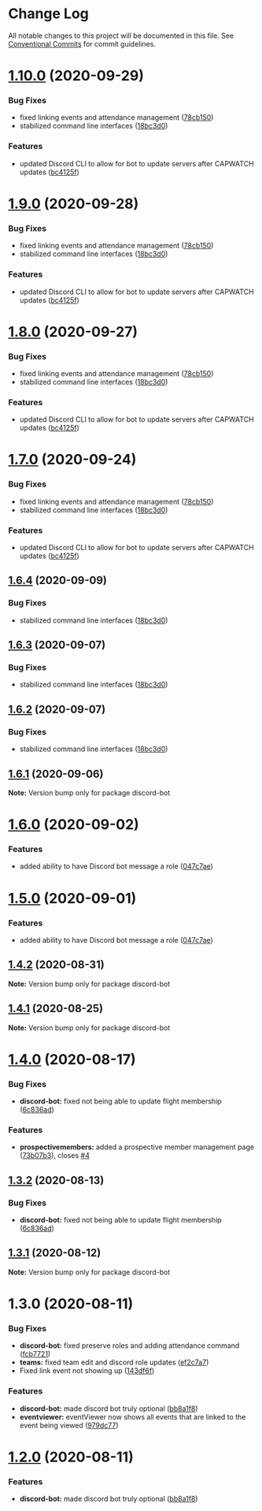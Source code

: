 # Change Log

All notable changes to this project will be documented in this file.
See [Conventional Commits](https://conventionalcommits.org) for commit guidelines.

# [1.10.0](http://github.com//cap-md089/evmplus-v6/compare/discord-bot@1.4.0...discord-bot@1.10.0) (2020-09-29)


### Bug Fixes

* fixed linking events and attendance management ([78cb150](http://github.com//cap-md089/evmplus-v6/commit/78cb150039463240ef89b493d842d185c3b3d36a))
* stabilized command line interfaces ([18bc3d0](http://github.com//cap-md089/evmplus-v6/commit/18bc3d0ec4e351c63fe900f51ae5de0cf92e361e))


### Features

* updated Discord CLI to allow for bot to update servers after CAPWATCH updates ([bc4125f](http://github.com//cap-md089/evmplus-v6/commit/bc4125f054df6ee7a77ada7bd73301305ec11d94))





# [1.9.0](http://github.com//cap-md089/evmplus-v6/compare/discord-bot@1.4.0...discord-bot@1.9.0) (2020-09-28)


### Bug Fixes

* fixed linking events and attendance management ([78cb150](http://github.com//cap-md089/evmplus-v6/commit/78cb150039463240ef89b493d842d185c3b3d36a))
* stabilized command line interfaces ([18bc3d0](http://github.com//cap-md089/evmplus-v6/commit/18bc3d0ec4e351c63fe900f51ae5de0cf92e361e))


### Features

* updated Discord CLI to allow for bot to update servers after CAPWATCH updates ([bc4125f](http://github.com//cap-md089/evmplus-v6/commit/bc4125f054df6ee7a77ada7bd73301305ec11d94))





# [1.8.0](http://github.com//cap-md089/evmplus-v6/compare/discord-bot@1.4.0...discord-bot@1.8.0) (2020-09-27)


### Bug Fixes

* fixed linking events and attendance management ([78cb150](http://github.com//cap-md089/evmplus-v6/commit/78cb150039463240ef89b493d842d185c3b3d36a))
* stabilized command line interfaces ([18bc3d0](http://github.com//cap-md089/evmplus-v6/commit/18bc3d0ec4e351c63fe900f51ae5de0cf92e361e))


### Features

* updated Discord CLI to allow for bot to update servers after CAPWATCH updates ([bc4125f](http://github.com//cap-md089/evmplus-v6/commit/bc4125f054df6ee7a77ada7bd73301305ec11d94))





# [1.7.0](http://github.com//cap-md089/evmplus-v6/compare/discord-bot@1.4.0...discord-bot@1.7.0) (2020-09-24)


### Bug Fixes

* fixed linking events and attendance management ([78cb150](http://github.com//cap-md089/evmplus-v6/commit/78cb150039463240ef89b493d842d185c3b3d36a))
* stabilized command line interfaces ([18bc3d0](http://github.com//cap-md089/evmplus-v6/commit/18bc3d0ec4e351c63fe900f51ae5de0cf92e361e))


### Features

* updated Discord CLI to allow for bot to update servers after CAPWATCH updates ([bc4125f](http://github.com//cap-md089/evmplus-v6/commit/bc4125f054df6ee7a77ada7bd73301305ec11d94))





## [1.6.4](http://github.com//cap-md089/capunit-com-v6/compare/discord-bot@1.4.0...discord-bot@1.6.4) (2020-09-09)


### Bug Fixes

* stabilized command line interfaces ([18bc3d0](http://github.com//cap-md089/capunit-com-v6/commit/18bc3d0ec4e351c63fe900f51ae5de0cf92e361e))





## [1.6.3](http://github.com//cap-md089/evmplus-v6/compare/discord-bot@1.4.0...discord-bot@1.6.3) (2020-09-07)

### Bug Fixes

-   stabilized command line interfaces ([18bc3d0](http://github.com//cap-md089/evmplus-v6/commit/18bc3d0ec4e351c63fe900f51ae5de0cf92e361e))

## [1.6.2](http://github.com//cap-md089/evmplus-v6/compare/discord-bot@1.4.0...discord-bot@1.6.2) (2020-09-07)

### Bug Fixes

-   stabilized command line interfaces ([18bc3d0](http://github.com//cap-md089/evmplus-v6/commit/18bc3d0ec4e351c63fe900f51ae5de0cf92e361e))

## [1.6.1](http://github.com//cap-md089/evmplus-v6/compare/discord-bot@1.4.0...discord-bot@1.6.1) (2020-09-06)

**Note:** Version bump only for package discord-bot

# [1.6.0](http://github.com//cap-md089/evmplus-v6/compare/discord-bot@1.4.0...discord-bot@1.6.0) (2020-09-02)

### Features

-   added ability to have Discord bot message a role ([047c7ae](http://github.com//cap-md089/evmplus-v6/commit/047c7ae876e2cac7e52b4466e013a7e1d1a70c9a))

# [1.5.0](http://github.com//cap-md089/evmplus-v6/compare/discord-bot@1.4.0...discord-bot@1.5.0) (2020-09-01)

### Features

-   added ability to have Discord bot message a role ([047c7ae](http://github.com//cap-md089/evmplus-v6/commit/047c7ae876e2cac7e52b4466e013a7e1d1a70c9a))

## [1.4.2](http://github.com//cap-md089/evmplus-v6/compare/discord-bot@1.4.0...discord-bot@1.4.2) (2020-08-31)

**Note:** Version bump only for package discord-bot

## [1.4.1](http://github.com//cap-md089/evmplus-v6/compare/discord-bot@1.4.0...discord-bot@1.4.1) (2020-08-25)

**Note:** Version bump only for package discord-bot

# [1.4.0](http://github.com//cap-md089/evmplus-v6/compare/discord-bot@1.3.1...discord-bot@1.4.0) (2020-08-17)

### Bug Fixes

-   **discord-bot:** fixed not being able to update flight membership ([6c836ad](http://github.com//cap-md089/evmplus-v6/commit/6c836ad9e0d98ab99d8af5bd855972fdcb644c12))

### Features

-   **prospectivemembers:** added a prospective member management page ([73b07b3](http://github.com//cap-md089/evmplus-v6/commit/73b07b3b9077ba52e82849a97463225c4a68154d)), closes [#4](http://github.com//cap-md089/evmplus-v6/issues/4)

## [1.3.2](http://github.com//cap-md089/evmplus-v6/compare/discord-bot@1.3.1...discord-bot@1.3.2) (2020-08-13)

### Bug Fixes

-   **discord-bot:** fixed not being able to update flight membership ([6c836ad](http://github.com//cap-md089/evmplus-v6/commit/6c836ad9e0d98ab99d8af5bd855972fdcb644c12))

## [1.3.1](http://github.com//cap-md089/evmplus-v6/compare/discord-bot@1.3.0...discord-bot@1.3.1) (2020-08-12)

**Note:** Version bump only for package discord-bot

# 1.3.0 (2020-08-11)

### Bug Fixes

-   **discord-bot:** fixed preserve roles and adding attendance command ([fcb7721](http://github.com//cap-md089/evmplus-v6/commit/fcb7721dfec7a1c87a07ed74ddc63af89bf70310))
-   **teams:** fixed team edit and discord role updates ([ef2c7a7](http://github.com//cap-md089/evmplus-v6/commit/ef2c7a78ddb3d9b8155218eb9540fbdd820e240c))
-   Fixed link event not showing up ([143df6f](http://github.com//cap-md089/evmplus-v6/commit/143df6f6daaf7975fff3e58c68c888a226d8b31a))

### Features

-   **discord-bot:** made discord bot truly optional ([bb8a1f8](http://github.com//cap-md089/evmplus-v6/commit/bb8a1f8e6a5d5b1156141fc1ac5925711fe94bcd))
-   **eventviewer:** eventViewer now shows all events that are linked to the event being viewed ([979dc77](http://github.com//cap-md089/evmplus-v6/commit/979dc771ed2b4ce4c652536ea589c0c1de64d3ac))

# [1.2.0](http://github.com//cap-md089/evmplus-v6/compare/discord-bot@1.1.1...discord-bot@1.2.0) (2020-08-11)

### Features

-   **discord-bot:** made discord bot truly optional ([bb8a1f8](http://github.com//cap-md089/evmplus-v6/commit/bb8a1f8e6a5d5b1156141fc1ac5925711fe94bcd))
